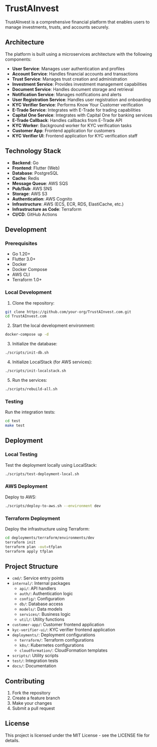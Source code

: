 # TrustAInvest

TrustAInvest is a comprehensive financial platform that enables users to manage investments, trusts, and accounts securely.

## Architecture

The platform is built using a microservices architecture with the following components:

- **User Service**: Manages user authentication and profiles
- **Account Service**: Handles financial accounts and transactions
- **Trust Service**: Manages trust creation and administration
- **Investment Service**: Provides investment management capabilities
- **Document Service**: Handles document storage and retrieval
- **Notification Service**: Manages notifications and alerts
- **User Registration Service**: Handles user registration and onboarding
- **KYC Verifier Service**: Performs Know Your Customer verification
- **E-Trade Service**: Integrates with E-Trade for trading capabilities
- **Capital One Service**: Integrates with Capital One for banking services
- **E-Trade Callback**: Handles callbacks from E-Trade API
- **KYC Worker**: Background worker for KYC verification tasks
- **Customer App**: Frontend application for customers
- **KYC Verifier UI**: Frontend application for KYC verification staff

## Technology Stack

- **Backend**: Go
- **Frontend**: Flutter (Web)
- **Database**: PostgreSQL
- **Cache**: Redis
- **Message Queue**: AWS SQS
- **Pub/Sub**: AWS SNS
- **Storage**: AWS S3
- **Authentication**: AWS Cognito
- **Infrastructure**: AWS (ECS, ECR, RDS, ElastiCache, etc.)
- **Infrastructure as Code**: Terraform
- **CI/CD**: GitHub Actions

## Development

### Prerequisites

- Go 1.20+
- Flutter 3.0+
- Docker
- Docker Compose
- AWS CLI
- Terraform 1.0+

### Local Development

1. Clone the repository:

```bash
git clone https://github.com/your-org/TrustAInvest.com.git
cd TrustAInvest.com
```

2. Start the local development environment:

```bash
docker-compose up -d
```

3. Initialize the database:

```bash
./scripts/init-db.sh
```

4. Initialize LocalStack (for AWS services):

```bash
./scripts/init-localstack.sh
```

5. Run the services:

```bash
./scripts/rebuild-all.sh
```

### Testing

Run the integration tests:

```bash
cd test
make test
```

## Deployment

### Local Testing

Test the deployment locally using LocalStack:

```bash
./scripts/test-deployment-local.sh
```

### AWS Deployment

Deploy to AWS:

```bash
./scripts/deploy-to-aws.sh --environment dev
```

### Terraform Deployment

Deploy the infrastructure using Terraform:

```bash
cd deployments/terraform/environments/dev
terraform init
terraform plan -out=tfplan
terraform apply tfplan
```

## Project Structure

- `cmd/`: Service entry points
- `internal/`: Internal packages
  - `api/`: API handlers
  - `auth/`: Authentication logic
  - `config/`: Configuration
  - `db/`: Database access
  - `models/`: Data models
  - `services/`: Business logic
  - `util/`: Utility functions
- `customer-app/`: Customer frontend application
- `kyc-verifier-ui/`: KYC verifier frontend application
- `deployments/`: Deployment configurations
  - `terraform/`: Terraform configurations
  - `k8s/`: Kubernetes configurations
  - `cloudformation/`: CloudFormation templates
- `scripts/`: Utility scripts
- `test/`: Integration tests
- `docs/`: Documentation

## Contributing

1. Fork the repository
2. Create a feature branch
3. Make your changes
4. Submit a pull request

## License

This project is licensed under the MIT License - see the LICENSE file for details.
